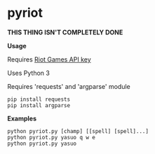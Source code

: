 pyriot
======
**THIS THING ISN'T COMPLETELY DONE**

**Usage**

Requires [Riot Games API key](https://developer.riotgames.com/) 

Uses Python 3

Requires 'requests' and 'argparse' module

    pip install requests
    pip install argparse

**Examples**

    python pyriot.py [champ] [[spell] [spell]...]
    python pyriot.py yasuo q w e
    python pyriot.py yasuo
